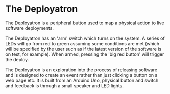 # The Deployatron

The Deployatron is a peripheral button used to map a physical action to live software deployments. 

The Deployatron has an 'arm' switch which turns on the system. A series of LEDs will go from red to green assuming some conditions are met (which will be specified by the user such as if the latest version of the software is on test, for example). When armed, pressing the 'big red button' will trigger the deploy. 

The Deployatron is an exploration into the process of releasing software and is designed to create an event rather than just clicking a button on a web page etc. It is built from an Arduino Uno, physical button and switch and feedback is through a small speaker and LED lights. 
